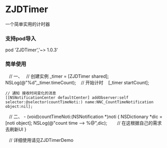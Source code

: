 # ZJDTimer
一个简单实用的计时器

### 支持pod导入
pod 'ZJDTimer','~> 1.0.3'

### 简单使用
    // 一、
    // 创建实例
    _timer = [ZJDTimer shared];
    NSLog(@"%d",_timer.timeCount);
    // 开始计时
    [_timer startCount];
    
    // 通知 接收时间变化的消息
    [[NSNotificationCenter defaultCenter] addObserver:self selector:@selector(countTimeNoti:) name:NNC_CountTimeNotification object:nil];

    // 二、
    - (void)countTimeNoti:(NSNotification *)noti {
        NSDictionary *dic = [noti object];
        NSLog(@"count time --> %@",dic);
        // 在这根据自己的需求去刷新UI
    }
    
    // 详细使用请见ZJDTimerDemo
    
